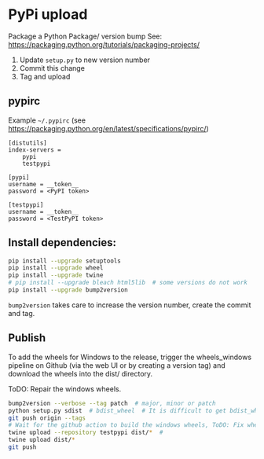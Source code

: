 
# PyPi upload

Package a Python Package/ version bump See: https://packaging.python.org/tutorials/packaging-projects/

1. Update `setup.py` to new version number
2. Commit this change
3. Tag and upload

## pypirc

Example `~/.pypirc` (see https://packaging.python.org/en/latest/specifications/pypirc/)
```
[distutils]
index-servers =
    pypi
    testpypi

[pypi]
username = __token__
password = <PyPI token>

[testpypi]
username = __token__
password = <TestPyPI token>
```

## Install dependencies:
```bash
pip install --upgrade setuptools
pip install --upgrade wheel
pip install --upgrade twine
# pip install --upgrade bleach html5lib  # some versions do not work
pip install --upgrade bump2version
```

`bump2version` takes care to increase the version number, create the commit and tag.


## Publish
To add the wheels for Windows to the release, trigger the wheels_windows pipeline on Github (via the web UI or by creating a version tag) and download the wheels into the dist/ directory.

ToDO: Repair the windows wheels.

```bash
bump2version --verbose --tag patch  # major, minor or patch
python setup.py sdist  # bdist_wheel  # It is difficult to get bdist_wheel working with binary files
git push origin --tags
# Wait for the github action to build the windows wheels, ToDO: Fix wheels.
twine upload --repository testpypi dist/*  # 
twine upload dist/*
git push
```
